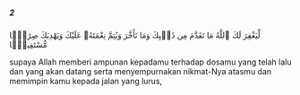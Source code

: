 ##### 2

<span class="ayah">لِّيَغْفِرَ لَكَ ٱللَّهُ مَا تَقَدَّمَ مِن ذَنۢبِكَ وَمَا تَأَخَّرَ وَيُتِمَّ نِعْمَتَهُۥ عَلَيْكَ وَيَهْدِيَكَ صِرَٰطًۭا مُّسْتَقِيمًۭا</span>

<span class="ayah_translation">supaya Allah memberi ampunan kepadamu terhadap dosamu yang telah lalu dan yang akan datang serta menyempurnakan nikmat-Nya atasmu dan memimpin kamu kepada jalan yang lurus,</span>
